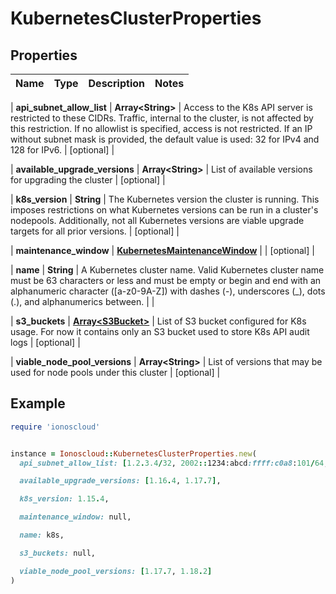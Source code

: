 # KubernetesClusterProperties

## Properties

| Name | Type | Description | Notes |
| ---- | ---- | ----------- | ----- |

| **api_subnet_allow_list** | **Array&lt;String&gt;** | Access to the K8s API server is restricted to these CIDRs. Traffic, internal to the cluster, is not affected by this restriction. If no allowlist is specified, access is not restricted. If an IP without subnet mask is provided, the default value is used: 32 for IPv4 and 128 for IPv6. | [optional] |

| **available_upgrade_versions** | **Array&lt;String&gt;** | List of available versions for upgrading the cluster | [optional] |

| **k8s_version** | **String** | The Kubernetes version the cluster is running. This imposes restrictions on what Kubernetes versions can be run in a cluster&#39;s nodepools. Additionally, not all Kubernetes versions are viable upgrade targets for all prior versions. | [optional] |

| **maintenance_window** | [**KubernetesMaintenanceWindow**](KubernetesMaintenanceWindow.md) |  | [optional] |

| **name** | **String** | A Kubernetes cluster name. Valid Kubernetes cluster name must be 63 characters or less and must be empty or begin and end with an alphanumeric character ([a-z0-9A-Z]) with dashes (-), underscores (_), dots (.), and alphanumerics between. |  |

| **s3_buckets** | [**Array&lt;S3Bucket&gt;**](S3Bucket.md) | List of S3 bucket configured for K8s usage. For now it contains only an S3 bucket used to store K8s API audit logs | [optional] |

| **viable_node_pool_versions** | **Array&lt;String&gt;** | List of versions that may be used for node pools under this cluster | [optional] |

## Example

```ruby
require 'ionoscloud'


instance = Ionoscloud::KubernetesClusterProperties.new(
  api_subnet_allow_list: [1.2.3.4/32, 2002::1234:abcd:ffff:c0a8:101/64, 1.2.3.4, 2002::1234:abcd:ffff:c0a8:101],

  available_upgrade_versions: [1.16.4, 1.17.7],

  k8s_version: 1.15.4,

  maintenance_window: null,

  name: k8s,

  s3_buckets: null,

  viable_node_pool_versions: [1.17.7, 1.18.2]
)
```

